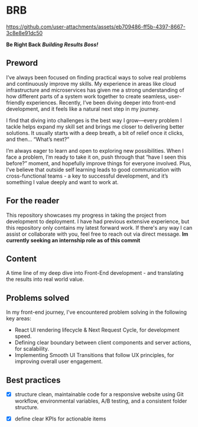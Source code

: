 # BRB

https://github.com/user-attachments/assets/eb709486-ff5b-4397-8667-3c8e8e91dc50

**Be Right Back**
***Building Results Boss!***

## Preword

I’ve always been focused on finding practical ways to solve real problems and continuously improve my skills. My experience in areas like cloud infrastructure and microservices has given me a strong understanding of how different parts of a system work together to create seamless, user-friendly experiences. Recently, I’ve been diving deeper into front-end development, and it feels like a natural next step in my journey.

I find that diving into challenges is the best way I grow—every problem I tackle helps expand my skill set and brings me closer to delivering better solutions. It usually starts with a deep breath, a bit of relief once it clicks, and then... “What’s next?”

I’m always eager to learn and open to exploring new possibilities. When I face a problem, I’m ready to take it on, push through that “have I seen this before?” moment, and hopefully improve things for everyone involved. Plus, I’ve believe that outside self learning leads to good communication with cross-functional teams - a key to successful development, and it’s something I value deeply and want to work at.

## For the reader
This repository showcases my progress in taking the project from development to deployment. I have had previous extensive experience, but this repository only contains my latest forward work. If there's any way I can assist or collaborate with you, feel free to reach out via direct message.
**Im currently seeking an internship role as of this commit**

## Content
A time line of my deep dive into Front-End development - and translating the results into real world value.

## Problems solved

In my front-end journey, I've encountered problem solving in the following key areas:
- React UI rendering lifecycle & Next Request Cycle, for development speed.
- Defining clear boundary between client components and server actions, for scalability.
- Implementing Smooth UI Transitions that follow UX principles, for improving overall user engagement.

## Best practices
- [x] structure clean, maintainable code for a responsive website using Git workflow, environmental variables, A/B testing, and a consistent folder structure.
- [x] define clear KPIs for actionable items

